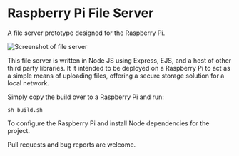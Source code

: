 # Raspberry Pi File Server

A file server prototype designed for the Raspberry Pi.

![Screenshot of file server](http://i.imgur.com/pHbk12C.png "Screenshot of file server")

This file server is written in Node JS using Express, EJS, and a host of other third party libraries. It it intended to be deployed on a Raspberry Pi to act as a simple means of uploading files, offering a secure storage solution for a local network.

Simply copy the build over to a Raspberry Pi and run:

    sh build.sh

To configure the Raspberry Pi and install Node dependencies for the project.

Pull requests and bug reports are welcome.